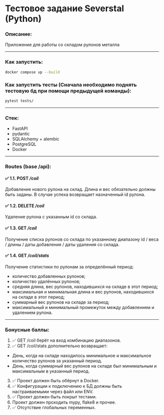 # Тестовое задание Severstal (Python)

### Описание:
Приложение для работы со складом рулонов металла

---
### Как запустить:
```bash
docker compose up --build
```

### Как запустить тесты (Сначала необходимо поднять тестовую бд при помощи предыдущей команды):
```bash
pytest tests/
```

---
### Стек:
+ FastAPI
+ pydantic
+ SQLAlchemy + alembic
+ PostgreSQL
+ Docker

---
### Routes (base /api):

#### ✅ 1.1. POST */coil*
Добавление нового рулона на склад. Длина и вес обязательно должны быть
заданы.
В случае успеха возвращает назначенный id рулона.

#### ✅ 1.2. DELETE */coil*
Удаление рулона с указанным id со склада.

#### ✅ 1.3. GET */coil*
Получение списка рулонов со склада по указанному диапазону id / веса / длины / даты добавления / даты удаления со склада.

#### ✅ 1.4. GET */coil/stats*
Получение статистики по рулонам за определённый период:
+ количество добавленных рулонов;
+ количество удалённых рулонов;
+ средняя длина, вес рулонов, находившихся на складе в этот период;
+ максимальная и минимальная длина и вес рулонов, находившихся на складе в этот период;
+ суммарный вес рулонов на складе за период;
+ максимальный и минимальный промежуток между добавлением и удалением рулона.

---
### Бонусные баллы:
1. ✅ GET /coil берёт на вход комбинацию диапазонов.
2. ✅ GET /coil/stats дополнительно возвращает:
+ День, когда на складе находилось минимальное и максимальное количество рулонов за указанный период.
+ День, когда суммарный вес рулонов на складе был минимальным и максимальным в указанный период.
3. ✅ Проект должен быть обёрнут в Docker.
4. ✅ Конфигурации к подключению к БД должны быть настраиваемыми через файл или ENV.
5. ✅ Проект должен быть покрыт тестами.
6. Проект должен проходить mypy, flake8 и прочее.
7. ✅ Отсутствие глобальных переменных.
